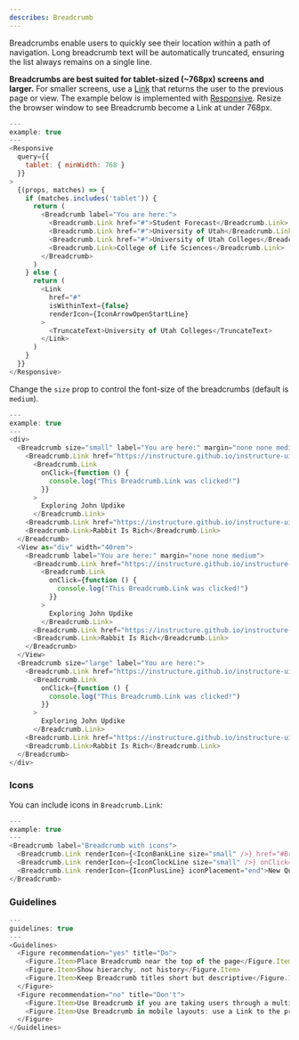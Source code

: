 ```yaml
---
describes: Breadcrumb
---
```


Breadcrumbs enable users to quickly see their location within a path of navigation.
Long breadcrumb text will be automatically truncated, ensuring the list always
remains on a single line.

**Breadcrumbs are best suited for tablet-sized (~768px) screens and larger.**
For smaller screens, use a [Link](#Link) that returns the user to the previous page or view.
The example below is implemented with [Responsive](#Responsive). Resize the browser window to see
Breadcrumb become a Link at under 768px.

```js
---
example: true
---
<Responsive
  query={{
    tablet: { minWidth: 768 }
  }}
>
  {(props, matches) => {
    if (matches.includes('tablet')) {
      return (
        <Breadcrumb label="You are here:">
          <Breadcrumb.Link href="#">Student Forecast</Breadcrumb.Link>
          <Breadcrumb.Link href="#">University of Utah</Breadcrumb.Link>
          <Breadcrumb.Link href="#">University of Utah Colleges</Breadcrumb.Link>
          <Breadcrumb.Link>College of Life Sciences</Breadcrumb.Link>
        </Breadcrumb>
      )
    } else {
      return (
        <Link
          href="#"
          isWithinText={false}
          renderIcon={IconArrowOpenStartLine}
        >
          <TruncateText>University of Utah Colleges</TruncateText>
        </Link>
      )
    }
  }}
</Responsive>
```

Change the `size` prop to control the font-size of the breadcrumbs (default is `medium`).

```js
---
example: true
---
<div>
  <Breadcrumb size="small" label="You are here:" margin="none none medium">
    <Breadcrumb.Link href="https://instructure.github.io/instructure-ui/">English 204</Breadcrumb.Link>
      <Breadcrumb.Link
        onClick={function () {
          console.log("This Breadcrumb.Link was clicked!")
        }}
      >
        Exploring John Updike
      </Breadcrumb.Link>
    <Breadcrumb.Link href="https://instructure.github.io/instructure-ui/">The Rabbit Novels</Breadcrumb.Link>
    <Breadcrumb.Link>Rabbit Is Rich</Breadcrumb.Link>
  </Breadcrumb>
  <View as="div" width="40rem">
    <Breadcrumb label="You are here:" margin="none none medium">
      <Breadcrumb.Link href="https://instructure.github.io/instructure-ui/">English 204</Breadcrumb.Link>
        <Breadcrumb.Link
          onClick={function () {
            console.log("This Breadcrumb.Link was clicked!")
          }}
        >
          Exploring John Updike
        </Breadcrumb.Link>
      <Breadcrumb.Link href="https://instructure.github.io/instructure-ui/">The Rabbit Novels</Breadcrumb.Link>
      <Breadcrumb.Link>Rabbit Is Rich</Breadcrumb.Link>
    </Breadcrumb>
  </View>
  <Breadcrumb size="large" label="You are here:">
    <Breadcrumb.Link href="https://instructure.github.io/instructure-ui/">English 204</Breadcrumb.Link>
      <Breadcrumb.Link
        onClick={function () {
          console.log("This Breadcrumb.Link was clicked!")
        }}
      >
        Exploring John Updike
      </Breadcrumb.Link>
    <Breadcrumb.Link href="https://instructure.github.io/instructure-ui/">The Rabbit Novels</Breadcrumb.Link>
    <Breadcrumb.Link>Rabbit Is Rich</Breadcrumb.Link>
  </Breadcrumb>
</div>
```

### Icons
You can include icons in `Breadcrumb.Link`:

```js
---
example: true
---
<Breadcrumb label="Breadcrumb with icons">
  <Breadcrumb.Link renderIcon={<IconBankLine size="small" />} href="#Breadcrumb">Item Bank</Breadcrumb.Link>
  <Breadcrumb.Link renderIcon={<IconClockLine size="small" />} onClick={() => {}}>History</Breadcrumb.Link>
  <Breadcrumb.Link renderIcon={IconPlusLine} iconPlacement="end">New Question</Breadcrumb.Link>
</Breadcrumb>
```

### Guidelines

```js
---
guidelines: true
---
<Guidelines>
  <Figure recommendation="yes" title="Do">
    <Figure.Item>Place Breadcrumb near the top of the page</Figure.Item>
    <Figure.Item>Show hierarchy, not history</Figure.Item>
    <Figure.Item>Keep Breadcrumb titles short but descriptive</Figure.Item>
  </Figure>
  <Figure recommendation="no" title="Don't">
    <Figure.Item>Use Breadcrumb if you are taking users through a multi-step process</Figure.Item>
    <Figure.Item>Use Breadcrumb in mobile layouts: use a Link to the previous page/view instead</Figure.Item>
  </Figure>
</Guidelines>
```
